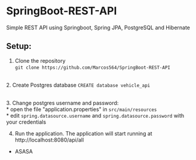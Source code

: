# SpringBoot-REST-API
Simple REST API using Springboot, Spring JPA, PostgreSQL and Hibernate

## Setup:
1. Clone the repository <br>
   `git clone https://github.com/Marcos564/SpringBoot-REST-API`

<br>  2. Create Postgres database
   `CREATE database vehicle_api`

<br> 3. Change postgres username and password:
     <br> * open the file "application.properties" in `src/main/resources` <br>
     * edit `spring.datasource.username` and `spring.datasource.password` with your credentials

4. Run the application.
   The application will start running at http://localhost:8080/api/all 

* ASASA

